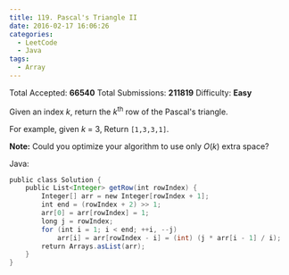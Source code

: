 ```yaml
---
title: 119. Pascal's Triangle II
date: 2016-02-17 16:06:26
categories:
  - LeetCode
  - Java
tags:
  - Array
---
```


Total Accepted: **66540**
Total Submissions: **211819**
Difficulty: **Easy**

Given an index _k_, return the _k_<sup>th</sup> row of the Pascal's triangle.

For example, given _k_ = 3,
Return `[1,3,3,1]`.

**Note:**
Could you optimize your algorithm to use only _O_(_k_) extra space?

<!-- more -->

Java:

``` java
public class Solution {
    public List<Integer> getRow(int rowIndex) {
        Integer[] arr = new Integer[rowIndex + 1];
        int end = (rowIndex + 2) >> 1;
        arr[0] = arr[rowIndex] = 1;
        long j = rowIndex;
        for (int i = 1; i < end; ++i, --j)
            arr[i] = arr[rowIndex - i] = (int) (j * arr[i - 1] / i);
        return Arrays.asList(arr);
    }
}
```